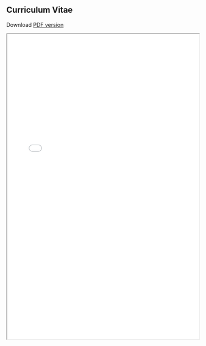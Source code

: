## Curriculum Vitae 

Download [PDF version](./_static/aabiddanda_cv.pdf) 

<div>
  <iframe id="inlineFrameExample"
      title="Inline Frame Example"
      width=100%
      height=800px
      border=0pt
      src="./_static/aabiddanda_cv.pdf">
  </iframe>
</div>